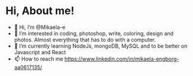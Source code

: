 # Hi, About me!
- 👋 Hi, I’m @Mikaela-e
- 👀 I’m interested in coding, photoshop, write, coloring, design and photos. Almost everything that has to do with a computer. 
- 🌱 I’m currently learning NodeJs, mongoDB, MySQL and to be better on Javascript and React
- 📫 How to reach me https://www.linkedin.com/in/mikaela-engborg-aa0617135/

<!---
Mikaela-e/Mikaela-e is a ✨ special ✨ repository because its `README.md` (this file) appears on your GitHub profile.
You can click the Preview link to take a look at your changes.
--->
